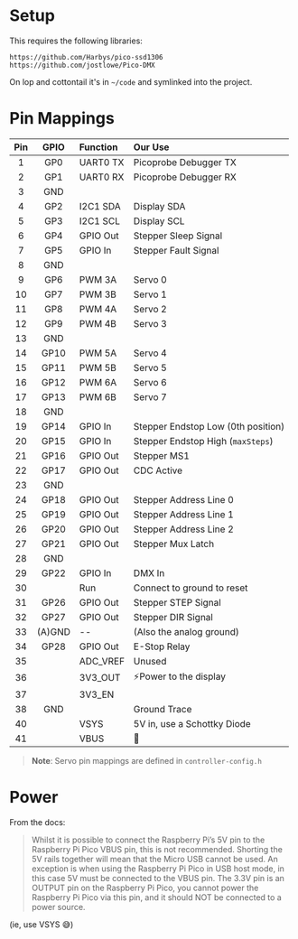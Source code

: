 
# Setup

This requires the following libraries:

```
https://github.com/Harbys/pico-ssd1306
https://github.com/jostlowe/Pico-DMX
```

On lop and cottontail it's in `~/code` and symlinked into the project.

# Pin Mappings

| Pin | GPIO | Function | Our Use                             |
| :-: | :--: | :------- |:------------------------------------|
| 1   | GP0  | UART0 TX | Picoprobe Debugger TX               |
| 2   | GP1  | UART0 RX | Picoprobe Debugger RX               |
| 3   | GND  |          |                                     |
| 4   | GP2  | I2C1 SDA | Display SDA                         |
| 5   | GP3  | I2C1 SCL | Display SCL                         |
| 6   | GP4  | GPIO Out | Stepper Sleep Signal                |
| 7   | GP5  | GPIO In  | Stepper Fault Signal                |
| 8   | GND  |          |                                     |
| 9   | GP6  | PWM 3A   | Servo 0                             |
| 10  | GP7  | PWM 3B   | Servo 1                             |
| 11  | GP8  | PWM 4A   | Servo 2                             |
| 12  | GP9  | PWM 4B   | Servo 3                             |
| 13  | GND  |          |                                     |
| 14  | GP10 | PWM 5A   | Servo 4                             |
| 15  | GP11 | PWM 5B   | Servo 5                             |
| 16  | GP12 | PWM 6A   | Servo 6                             |
| 17  | GP13 | PWM 6B   | Servo 7                             |
| 18  | GND  |          |                                     |
| 19  | GP14 | GPIO In  | Stepper Endstop Low  (0th position) |
| 20  | GP15 | GPIO In  | Stepper Endstop High (`maxSteps`)   |
| 21  | GP16 | GPIO Out | Stepper MS1                         |
| 22  | GP17 | GPIO Out | CDC Active                          |
| 23  | GND  |          |                                     |
| 24  | GP18 | GPIO Out | Stepper Address Line 0              |
| 25  | GP19 | GPIO Out | Stepper Address Line 1              |
| 26  | GP20 | GPIO Out | Stepper Address Line 2              |
| 27  | GP21 | GPIO Out | Stepper Mux Latch                   |
| 28  | GND  |          |                                     |
| 29  | GP22 | GPIO In  | DMX In                              |
| 30  |      | Run      | Connect to ground to reset          |
| 31  | GP26 | GPIO Out | Stepper STEP Signal                 |
| 32  | GP27 | GPIO Out | Stepper DIR Signal                  |
| 33  | (A)GND | --     | (Also the analog ground)            |
| 34  | GP28 | GPIO Out | E-Stop Relay                        |
| 35  |      | ADC_VREF | Unused                              |
| 36  |      | 3V3_OUT  | ⚡️Power to the display              |
| 37  |      | 3V3_EN   |                                     |
| 38  | GND  |          | Ground Trace                        |
| 40  |      | VSYS     | 5V in, use a Schottky Diode         |
| 41  |      | VBUS     | 🚌                                  |

> **Note**: Servo pin mappings are defined in `controller-config.h`


# Power

From the docs:

> Whilst it is possible to connect the Raspberry Pi’s 5V pin to the Raspberry Pi Pico VBUS pin, this is not 
> recommended. Shorting the 5V rails together will mean that the Micro USB cannot be used. An exception is 
> when using the Raspberry Pi Pico in USB host mode, in this case 5V must be connected to the VBUS pin.
> The 3.3V pin is an OUTPUT pin on the Raspberry Pi Pico, you cannot power the Raspberry Pi Pico via this
> pin, and it should NOT be connected to a power source.

(ie, use VSYS 😅)
